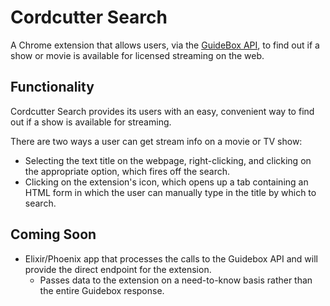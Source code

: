 # Cordcutter Search

A Chrome extension that allows users, via the [GuideBox API](http://www.guidebox.com), to find out if a show or movie is available for licensed streaming on the web.

## Functionality

Cordcutter Search provides its users with an easy, convenient way to find out if a show is available for streaming.

There are two ways a user can get stream info on a movie or TV show:
- Selecting the text title on the webpage, right-clicking, and clicking on the appropriate option, which fires off the search.
- Clicking on the extension's icon, which opens up a tab containing an HTML form in which the user can manually type in the title by which to search.

## Coming Soon
- Elixir/Phoenix app that processes the calls to the Guidebox API and will provide the direct endpoint for the extension.
  - Passes data to the extension on a need-to-know basis rather than the entire Guidebox response.
